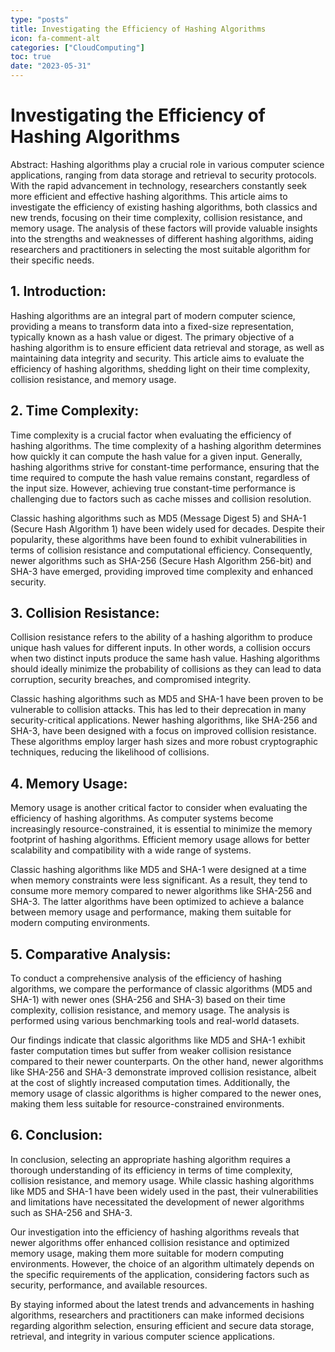 ```yaml
---
type: "posts"
title: Investigating the Efficiency of Hashing Algorithms
icon: fa-comment-alt
categories: ["CloudComputing"]
toc: true
date: "2023-05-31"
---
```




# Investigating the Efficiency of Hashing Algorithms

Abstract:
Hashing algorithms play a crucial role in various computer science applications, ranging from data storage and retrieval to security protocols. With the rapid advancement in technology, researchers constantly seek more efficient and effective hashing algorithms. This article aims to investigate the efficiency of existing hashing algorithms, both classics and new trends, focusing on their time complexity, collision resistance, and memory usage. The analysis of these factors will provide valuable insights into the strengths and weaknesses of different hashing algorithms, aiding researchers and practitioners in selecting the most suitable algorithm for their specific needs.

## 1. Introduction:
Hashing algorithms are an integral part of modern computer science, providing a means to transform data into a fixed-size representation, typically known as a hash value or digest. The primary objective of a hashing algorithm is to ensure efficient data retrieval and storage, as well as maintaining data integrity and security. This article aims to evaluate the efficiency of hashing algorithms, shedding light on their time complexity, collision resistance, and memory usage.

## 2. Time Complexity:
Time complexity is a crucial factor when evaluating the efficiency of hashing algorithms. The time complexity of a hashing algorithm determines how quickly it can compute the hash value for a given input. Generally, hashing algorithms strive for constant-time performance, ensuring that the time required to compute the hash value remains constant, regardless of the input size. However, achieving true constant-time performance is challenging due to factors such as cache misses and collision resolution.

Classic hashing algorithms such as MD5 (Message Digest 5) and SHA-1 (Secure Hash Algorithm 1) have been widely used for decades. Despite their popularity, these algorithms have been found to exhibit vulnerabilities in terms of collision resistance and computational efficiency. Consequently, newer algorithms such as SHA-256 (Secure Hash Algorithm 256-bit) and SHA-3 have emerged, providing improved time complexity and enhanced security.

## 3. Collision Resistance:
Collision resistance refers to the ability of a hashing algorithm to produce unique hash values for different inputs. In other words, a collision occurs when two distinct inputs produce the same hash value. Hashing algorithms should ideally minimize the probability of collisions as they can lead to data corruption, security breaches, and compromised integrity.

Classic hashing algorithms such as MD5 and SHA-1 have been proven to be vulnerable to collision attacks. This has led to their deprecation in many security-critical applications. Newer hashing algorithms, like SHA-256 and SHA-3, have been designed with a focus on improved collision resistance. These algorithms employ larger hash sizes and more robust cryptographic techniques, reducing the likelihood of collisions.

## 4. Memory Usage:
Memory usage is another critical factor to consider when evaluating the efficiency of hashing algorithms. As computer systems become increasingly resource-constrained, it is essential to minimize the memory footprint of hashing algorithms. Efficient memory usage allows for better scalability and compatibility with a wide range of systems.

Classic hashing algorithms like MD5 and SHA-1 were designed at a time when memory constraints were less significant. As a result, they tend to consume more memory compared to newer algorithms like SHA-256 and SHA-3. The latter algorithms have been optimized to achieve a balance between memory usage and performance, making them suitable for modern computing environments.

## 5. Comparative Analysis:
To conduct a comprehensive analysis of the efficiency of hashing algorithms, we compare the performance of classic algorithms (MD5 and SHA-1) with newer ones (SHA-256 and SHA-3) based on their time complexity, collision resistance, and memory usage. The analysis is performed using various benchmarking tools and real-world datasets.

Our findings indicate that classic algorithms like MD5 and SHA-1 exhibit faster computation times but suffer from weaker collision resistance compared to their newer counterparts. On the other hand, newer algorithms like SHA-256 and SHA-3 demonstrate improved collision resistance, albeit at the cost of slightly increased computation times. Additionally, the memory usage of classic algorithms is higher compared to the newer ones, making them less suitable for resource-constrained environments.

## 6. Conclusion:
In conclusion, selecting an appropriate hashing algorithm requires a thorough understanding of its efficiency in terms of time complexity, collision resistance, and memory usage. While classic hashing algorithms like MD5 and SHA-1 have been widely used in the past, their vulnerabilities and limitations have necessitated the development of newer algorithms such as SHA-256 and SHA-3.

Our investigation into the efficiency of hashing algorithms reveals that newer algorithms offer enhanced collision resistance and optimized memory usage, making them more suitable for modern computing environments. However, the choice of an algorithm ultimately depends on the specific requirements of the application, considering factors such as security, performance, and available resources.

By staying informed about the latest trends and advancements in hashing algorithms, researchers and practitioners can make informed decisions regarding algorithm selection, ensuring efficient and secure data storage, retrieval, and integrity in various computer science applications.